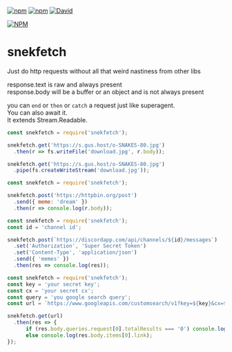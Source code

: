 [![npm](https://img.shields.io/npm/v/snekfetch.svg?maxAge=3600)](https://www.npmjs.com/package/snekfetch)
[![npm](https://img.shields.io/npm/dt/snekfetch.svg?maxAge=3600)](https://www.npmjs.com/package/snekfetch)
[![David](https://david-dm.org/guscaplan/snekfetch.svg)](https://david-dm.org/guscaplan/snekfetch)

[![NPM](https://nodei.co/npm/snekfetch.png?downloads=true&downloadRank=true&stars=true)](https://nodei.co/npm/snekfetch/)

# snekfetch

Just do http requests without all that weird nastiness from other libs

response.text is raw and always present  
response.body will be a buffer or an object and is not always present

you can `end` or `then` or `catch` a request just like superagent.  
You can also await it.  
It extends Stream.Readable.

```js
const snekfetch = require('snekfetch');

snekfetch.get('https://s.gus.host/o-SNAKES-80.jpg')
  .then(r => fs.writeFile('download.jpg', r.body));

snekfetch.get('https://s.gus.host/o-SNAKES-80.jpg')
  .pipe(fs.createWriteStream('download.jpg'));
```

```js
const snekfetch = require('snekfetch');

snekfetch.post('https://httpbin.org/post')
  .send({ meme: 'dream' })
  .then(r => console.log(r.body));
```

```js
const snekfetch = require('snekfetch');
const id = 'channel id';

snekfetch.post(`https://discordapp.com/api/channels/${id}/messages`)
  .set('Authorization', 'Super Secret Token')
  .set('Content-Type', 'application/json')
  .send({ 'memes' })
  .then(res => console.log(res));
```

```js
const snekfetch = require('snekfetch');
const key = 'your secret key';
const cx = 'your secret cx';
const query = 'you google search query';
const url = `https://www.googleapis.com/customsearch/v1?key=${key}&cx=${cx}&safe=high&q=${encodeURI(query)}`;

snekfetch.get(url)
  .then(res => {
	  if (res.body.queries.request[0].totalResults === '0') console.log('No results!');
	  else console.log(res.body.items[0].link);
});
```
